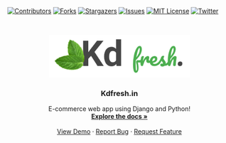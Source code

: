 
<!-- PROJECT SHIELDS -->
<!--
*** I'm using markdown "reference style" links for readability.
*** Reference links are enclosed in brackets [ ] instead of parentheses ( ).
*** See the bottom of this document for the declaration of the reference variables
*** for contributors-url, forks-url, etc. This is an optional, concise syntax you may use.
*** https://www.markdownguide.org/basic-syntax/#reference-style-links
-->
[![Contributors][contributors-shield]][contributors-url]
[![Forks][forks-shield]][forks-url]
[![Stargazers][stars-shield]][stars-url]
[![Issues][issues-shield]][issues-url]
[![MIT License][license-shield]][license-url]
[![Twitter][twitter-shield]][twitter-url]




<!-- PROJECT LOGO -->
<br />
<p align="center">
  <a href="https://kdfresh.in">
    <img src="https://github.com/ankit-v2-1/ecommerce-django-app/blob/dev/staticfiles/assets/logo5.png" alt="Logo" width="317" height="96">
  </a>

  <h3 align="center">Kdfresh.in</h3>

  <p align="center">
   E-commerce web app using Django and Python!
    <br />
    <a href="https://github.com/ankit-v2-1/ecommerce-django-app"><strong>Explore the docs »</strong></a>
    <br />
    <br />
    <a href="https://kdfresh.in">View Demo</a>
    ·
    <a href="https://github.com/ankit-v2-1/ecommerce-django-app/issues">Report Bug</a>
    ·
    <a href="https://github.com/ankit-v2-1/ecommerce-django-app/issues">Request Feature</a>
  </p>
</p>

















<!-- MARKDOWN LINKS & IMAGES -->
<!-- https://www.markdownguide.org/basic-syntax/#reference-style-links -->
[contributors-shield]: https://img.shields.io/github/contributors/ankit-v2-1/ecommerce-django-app.svg?style=for-the-badge
[contributors-url]: https://github.com/ankit-v2-1/ecommerce-django-app/graphs/contributors
[forks-shield]: https://img.shields.io/github/forks/ankit-v2-1/ecommerce-django-app.svg?style=for-the-badge
[forks-url]: https://github.com/ankit-v2-1/ecommerce-django-app/network/members
[stars-shield]: https://img.shields.io/github/stars/ankit-v2-1/ecommerce-django-app.svg?style=for-the-badge
[stars-url]: https://github.com/ankit-v2-1/ecommerce-django-app/stargazers
[issues-shield]: https://img.shields.io/github/issues/ankit-v2-1/ecommerce-django-app.svg?style=for-the-badge
[issues-url]: https://github.com/ankit-v2-1/ecommerce-django-app/issues
[license-shield]: https://img.shields.io/github/license/ankit-v2-1/ecommerce-django-app.svg?
[license-url]: https://github.com/ankit-v2-1/ecommerce-django-app/blob/dev/LICENSE
[twitter-shield]: https://img.shields.io/twitter/follow/ankit_v2_1?style=for-the-badge&color=09f&labelColor=black.svg&logo=twitter&label=@ankit_v2_1
[twitter-url]: https://twitter.com/ankit_v2_1
